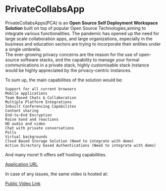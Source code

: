 # PrivateCollabsApp

PrivateCollabsApps(PCA) is an **Open Source Self Deployment Workspace Solution** built on top of popular Open Source Technologies,aiming to integrate various functionalities.
The pandemic has opened up the need for large scale collaboration apps, and large organizations, especially in the business and education sectors are trying to incorporate their entities under a single umbrella.<br>
The ever-growing privacy concerns are the reason for the use of open-source software stacks, and the capability to manage your formal communications in a private stack, highly customisable stack instance would be highly appreciated by the privacy-centric instances.

To sum up, the main capabilities of the solution would be:

    Support for all current browsers
    Mobile applications
    Team Based Chats & Collaboration
    Multiple Platform Integrations
    Inbuilt Conferencing Capabilites
    Content sharing
    End-to-End Encryption
    Raise hand and reactions
    HD audio and video
    Chat with private conversations
    Polls
    Virtual backgrounds
    Cloud Based Storage Solution (Need to integrate with demo)
    Active Directory based Authentications (Need to integrate with demo)
   
    

And many more! It offers self hosting capabilities.

[Application URL](https://rocketchatvm.southindia.cloudapp.azure.com/home) <br>

In case of any issues, the same video is hosted at: 

[Public Video Link](https://drive.google.com/file/d/19kPnGp6IFgUcZgcVeNeGnfr0jadbIydD/view?usp=sharing)
